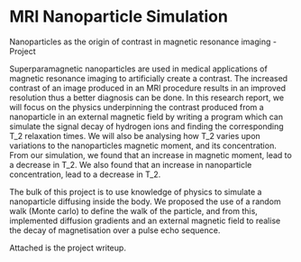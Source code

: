 # MRI Nanoparticle Simulation
Nanoparticles as the origin of contrast in magnetic resonance imaging - Project

Superparamagnetic nanoparticles are used in medical applications of magnetic resonance imaging to artificially create a contrast. The increased contrast of an image produced in an MRI procedure results in an improved resolution thus a better diagnosis can be done. In this research report, we will focus on the physics underpinning the contrast produced from a nanoparticle in an external magnetic field by writing a program which can simulate the signal decay of hydrogen ions and finding the corresponding T_2 relaxation times. We will also be analysing how T_2 varies upon variations to the nanoparticles magnetic moment, and its concentration. From our simulation, we found that an increase in magnetic moment, lead to a decrease in T_2. We also found that an increase in nanoparticle concentration, lead to a decrease in T_2.

The bulk of this project is to use knowledge of physics to simulate a nanoparticle diffusing inside the body. We proposed the use of a random walk (Monte carlo) to define the walk of the particle, and from this, implemented diffusion gradients and an external magnetic field to realise the decay of magnetisation over a pulse echo sequence.

Attached is the project writeup.
